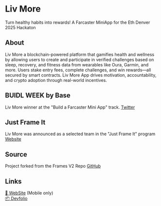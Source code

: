 # Liv More
Turn healthy habits into rewards!
A Farcaster MiniApp for the Eth Denver 2025 Hackaton

## About
Liv More a blockchain-powered platform that gamifies health and wellness by allowing users to create and participate in verified challenges based on sleep, recovery, and fitness data from wearables like Oura, Garmin, and more. Users stake entry fees, complete challenges, and win rewards—all secured by smart contracts.  Liv More App drives motivation, accountability, and crypto adoption through real-world incentives.

## BUIDL WEEK by Base
Liv More winner at the "Build a Farcaster Mini App" track.
[Twitter](https://x.com/buildonbase/status/1897391136270106928)<br />

## Just Frame It
Liv More was announced as a selected team in the "Just Frame It" program
[Website](https://frame-it.builders.garden/)<br />

## Source
Project forked from the Frames V2 Repo
[GitHub](https://github.com/farcasterxyz/frames-v2-demo)<br />

## Links
[👀 WebSite](https://livmore.life/) (Mobile only)<br/>
[📦 Devfolio](https://devfolio.co/projects/liv-more-015f)<br/>
